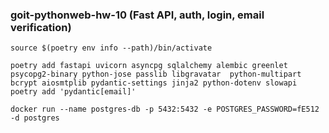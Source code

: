 ### goit-pythonweb-hw-10 (Fast API, auth, login, email verification)

`source $(poetry env info --path)/bin/activate`

`poetry add fastapi uvicorn asyncpg sqlalchemy alembic greenlet psycopg2-binary python-jose passlib libgravatar 
python-multipart bcrypt aiosmtplib pydantic-settings jinja2 python-dotenv slowapi`
`poetry add 'pydantic[email]'`

`docker run --name postgres-db -p 5432:5432 -e POSTGRES_PASSWORD=fE512 -d postgres`
